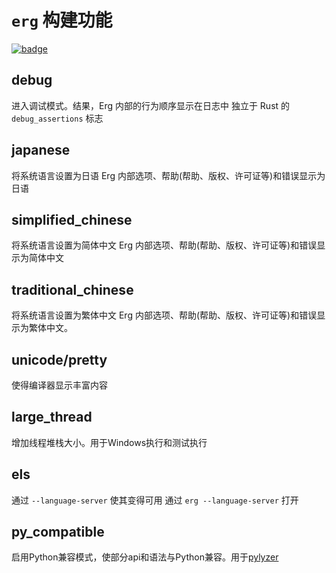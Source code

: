 # `erg` 构建功能

[![badge](https://img.shields.io/endpoint.svg?url=https%3A%2F%2Fgezf7g7pd5.execute-api.ap-northeast-1.amazonaws.com%2Fdefault%2Fsource_up_to_date%3Fowner%3Derg-lang%26repos%3Derg%26ref%3Dmain%26path%3Ddoc/EN/dev_guide/build_features.md%26commit_hash%3Dddb483c2cf733dba776fd6a5589f28871a2c3e62)](https://gezf7g7pd5.execute-api.ap-northeast-1.amazonaws.com/default/source_up_to_date?owner=erg-lang&repos=erg&ref=main&path=doc/EN/dev_guide/build_features.md&commit_hash=ddb483c2cf733dba776fd6a5589f28871a2c3e62)

## debug

进入调试模式。结果，Erg 内部的行为顺序显示在日志中
独立于 Rust 的 `debug_assertions` 标志

## japanese

将系统语言设置为日语
Erg 内部选项、帮助(帮助、版权、许可证等)和错误显示为日语

## simplified_chinese

将系统语言设置为简体中文
Erg 内部选项、帮助(帮助、版权、许可证等)和错误显示为简体中文

## traditional_chinese

将系统语言设置为繁体中文
Erg 内部选项、帮助(帮助、版权、许可证等)和错误显示为繁体中文。

## unicode/pretty

使得编译器显示丰富内容

## large_thread

增加线程堆栈大小。用于Windows执行和测试执行

## els

通过 `--language-server` 使其变得可用
通过 `erg --language-server` 打开

## py_compatible

启用Python兼容模式，使部分api和语法与Python兼容。用于[pylyzer](https://github.com/mtshiba/pylyzer)

